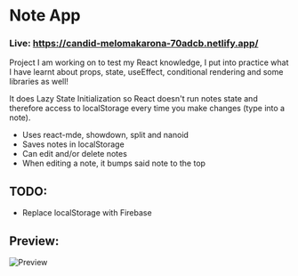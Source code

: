 # Note App

### Live: https://candid-melomakarona-70adcb.netlify.app/

Project I am working on to test my React knowledge, I put into practice what I have learnt about props, state, useEffect, conditional rendering and some libraries as well!

It does Lazy State Initialization so React doesn't run notes state and therefore access to localStorage every time you make changes (type into a note).

-   Uses react-mde, showdown, split and nanoid
-   Saves notes in localStorage
-   Can edit and/or delete notes
-   When editing a note, it bumps said note to the top

## TODO:

-   Replace localStorage with Firebase

## Preview:

![Preview](https://i.imgur.com/54jnUzA.png)
